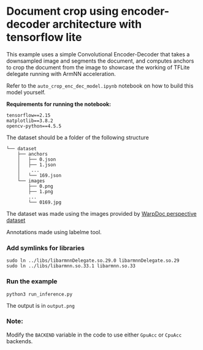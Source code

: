# Document crop using encoder-decoder architecture with tensorflow lite
This example uses a simple Convolutional Encoder-Decoder that takes a downsampled image and segments the document,
and computes anchors to crop the document from the image to showcase the working of TFLite delegate running with ArmNN acceleration.

Refer to the `auto_crop_enc_dec_model.ipynb` notebook on how to build this model yourself.

**Requirements for running the notebook:**

```
tensorflow==2.15
matplotlib==3.8.2
opencv-python==4.5.5
```

The dataset should be a folder of the following structure
```
└── dataset
    ├── anchors
    │   ├── 0.json
    │   ├── 1.json
    │    ...
    │   └── 169.json
    └── images
        ├── 0.png
        ├── 1.png
        ...
        └── 0169.jpg
```

The dataset was made using the images provided by [WarpDoc perspective dataset](https://sg-vilab.github.io/event/warpdoc/)

Annotations made using labelme tool.

### Add symlinks for libraries
```shell
sudo ln ../libs/libarmnnDelegate.so.29.0 libarmnnDelegate.so.29
sudo ln ../libs/libarmnn.so.33.1 libarmnn.so.33
```

### Run the example
```shell
python3 run_inference.py
```

The output is in `output.png`

### Note:
Modify the `BACKEND` variable in the code to use either `GpuAcc` or `CpuAcc` backends.
